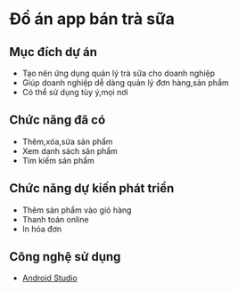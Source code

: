 # Đồ án app bán trà sữa
## Mục đích dự án
- Tạo nên ứng dụng quản lý trà sữa cho doanh nghiệp
- Giúp doanh nghiệp dễ dàng quản lý đơn hàng,sản phẩm
- Có thể sử dụng tùy ý,mọi nơi

## Chức năng đã có
- Thêm,xóa,sửa sản phẩm
- Xem danh sách sản phẩm
- Tìm kiếm sản phẩm

## Chức năng dự kiến phát triển
- Thêm sản phẩm vào giỏ hàng
- Thanh toán online
- In hóa đơn

## Công nghệ sử dụng
- [Android Studio](https://developer.android.com/studio)

